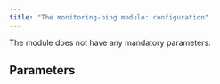 ```yaml
---
title: "The monitoring-ping module: configuration"
---
```


The module does not have any mandatory parameters.

## Parameters

<!-- SCHEMA -->
